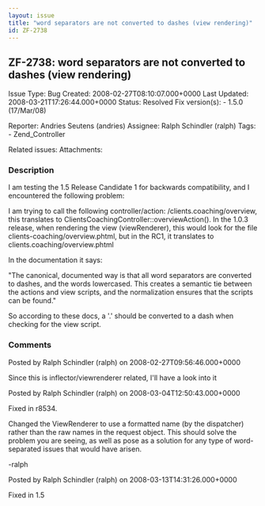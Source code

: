 ```yaml
---
layout: issue
title: "word separators are not converted to dashes (view rendering)"
id: ZF-2738
---
```


ZF-2738: word separators are not converted to dashes (view rendering)
---------------------------------------------------------------------

 Issue Type: Bug Created: 2008-02-27T08:10:07.000+0000 Last Updated: 2008-03-21T17:26:44.000+0000 Status: Resolved Fix version(s): - 1.5.0 (17/Mar/08)
 
 Reporter:  Andries Seutens (andries)  Assignee:  Ralph Schindler (ralph)  Tags: - Zend\_Controller
 
 Related issues: 
 Attachments: 
### Description

I am testing the 1.5 Release Candidate 1 for backwards compatibility, and I encountered the following problem:

I am trying to call the following controller/action: /clients.coaching/overview, this translates to ClientsCoachingController::overviewAction(). In the 1.0.3 release, when rendering the view (viewRenderer), this would look for the file clients-coaching/overview.phtml, but in the RC1, it translates to clients.coaching/overview.phtml

In the documentation it says:

"The canonical, documented way is that all word separators are converted to dashes, and the words lowercased. This creates a semantic tie between the actions and view scripts, and the normalization ensures that the scripts can be found."

So according to these docs, a '.' should be converted to a dash when checking for the view script.

 

 

### Comments

Posted by Ralph Schindler (ralph) on 2008-02-27T09:56:46.000+0000

Since this is inflector/viewrenderer related, I'll have a look into it

 

 

Posted by Ralph Schindler (ralph) on 2008-03-04T12:50:43.000+0000

Fixed in r8534.

Changed the ViewRenderer to use a formatted name (by the dispatcher) rather than the raw names in the request object. This should solve the problem you are seeing, as well as pose as a solution for any type of word-separated issues that would have arisen.

-ralph

 

 

Posted by Ralph Schindler (ralph) on 2008-03-13T14:31:26.000+0000

Fixed in 1.5

 

 